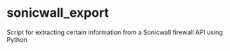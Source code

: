 # sonicwall_export
Script for extracting certain information from a Sonicwall firewall API using Python 
